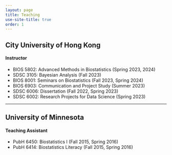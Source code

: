 ```yaml
---
layout: page
title: Teaching
use-site-title: true
order: 1
---
```


## City University of Hong Kong

#### Instructor
- BIOS 5802: Advanced Methods in Biostatistics (Spring 2023, 2024)
- SDSC 3105: Bayesian Analysis (Fall 2023)
- BIOS 8001: Seminars on Biostatistics (Fall 2023, Spring 2024)
- BIOS 6903: Communication and Project Study (Summer 2023)
- SDSC 6006: Dissertation (Fall 2022, Spring 2023)
- SDSC 6002: Research Projects for Data Science (Spring 2023)

---

## University of Minnesota

#### Teaching Assistant
- PubH 6450: Biostatistics I (Fall 2015, Spring 2016)
- PubH 6414: Biostatistics Literacy (Fall 2015, Spring 2016)
